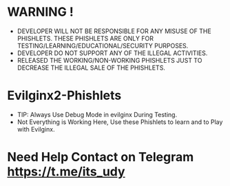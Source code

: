 # WARNING !
- DEVELOPER WILL NOT BE RESPONSIBLE FOR ANY MISUSE OF THE PHISHLETS. THESE PHISHLETS ARE ONLY FOR TESTING/LEARNING/EDUCATIONAL/SECURITY PURPOSES.
- DEVELOPER DO NOT SUPPORT ANY OF THE ILLEGAL ACTIVITIES.
- RELEASED THE WORKING/NON-WORKING PHISHLETS JUST TO DECREASE THE ILLEGAL SALE OF THE PHISHLETS.

# Evilginx2-Phishlets
- TIP: Always Use Debug Mode in evilginx During Testing. 
- Not Everything is Working Here, Use these Phishlets to learn and to Play with Evilginx.


# Need Help Contact on Telegram https://t.me/its_udy
